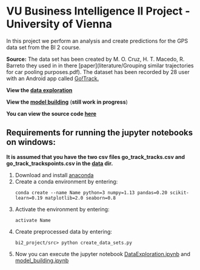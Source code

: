 # VU Business Intelligence II Project - University of Vienna

In this project we perform an analysis and create predictions for the GPS data set from the BI 2 course.

**Source:**
The data set has been created by M. O. Cruz, H. T. Macedo, R. Barreto they used in in
there [paper](literature/Grouping similar trajectories for car pooling purposes.pdf).
The dataset has been recorded by 28 user with an Android app called [Go!Track.](https://play.google.com/store/apps/details?id=com.go.router)

**View the [data exploration](src/DataExploration.ipynb)**

**View the [model building](src/model_building.ipynb)** (**still work in progress**)

**You can view the source code [here](src)**

## Requirements for running the jupyter notebooks on windows:

**It is assumed that you have the two csv files go_track_tracks.csv and go_track_trackspoints.csv
in the [data](data) dir.**

1. Download and install [anaconda](https://www.anaconda.com/download/)
2. Create a conda environment by entering:
   ```
   conda create --name Name python=3 numpy=1.13 pandas=0.20 scikit-learn=0.19 matplotlib=2.0 seaborn=0.8
   ```
3. Activate the environment by entering:
   ```
   activate Name
   ```
4. Create preprocessed data by entering:
   ```
   bi2_project/src> python create_data_sets.py
   ```
5. Now you can execute the jupyter notebook [DataExploration.ipynb](src/DataExploration.ipynb) and [model_building.ipynb](src/model_building.ipynb)
